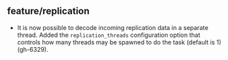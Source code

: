 ## feature/replication

* It is now possible to decode incoming replication data in a separate thread.
  Added the `replication_threads` configuration option that controls how many
  threads may be spawned to do the task (default is 1) (gh-6329).
